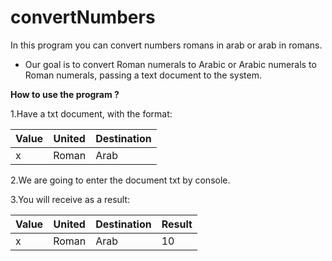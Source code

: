# convertNumbers
In this program you can convert numbers romans in arab or arab in romans.

* Our goal is to convert Roman numerals to Arabic or Arabic numerals to Roman numerals, passing a text document to the system.

**How to use the program ?** 

1.Have a txt document, with the format: 

| Value | United | Destination |
| ----- | ---- | ----|
| x | Roman | Arab |

2.We are going to enter the document txt by console.

3.You will receive as a result: 

| Value | United | Destination | Result  |
| ----- | ---- | ---- | ---- |
| x | Roman | Arab |  10  |
